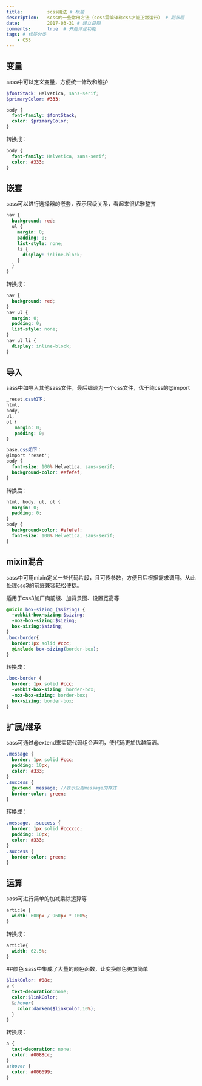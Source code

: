 ```yaml
---
title:         scss用法 # 标题
description:   scss的一些常用方法（scss需编译称css才能正常运行） # 副标题
date:          2017-03-31 # 建立日期
comments:      true  # 开启评论功能
tags: # 标签分类
    - CSS
---
```



## 变量
sass中可以定义变量，方便统一修改和维护
```scss
$fontStack: Helvetica, sans-serif;
$primaryColor: #333;

body {
  font-family: $fontStack;
  color: $primaryColor;
}
```

转换成：

```css
body {
  font-family: Helvetica, sans-serif;
  color: #333;
}
```


## 嵌套
sass可以进行选择器的嵌套，表示层级关系，看起来很优雅整齐
```scss
nav {
  background: red;
  ul {
    margin: 0;
    padding: 0;
    list-style: none;
    li {
      display: inline-block;
    }
  }
}
```

转换成：

```css
nav {
  background: red;
}
nav ul {
  margin: 0;
  padding: 0;
  list-style: none;
}
nav ul li {
  display: inline-block;
}
```


## 导入
sass中如导入其他sass文件，最后编译为一个css文件，优于纯css的@import
```scss
_reset.css如下：
html,
body,
ul,
ol {
   margin: 0;
   padding: 0;
}

base.css如下：
@import 'reset';
body {
  font-size: 100% Helvetica, sans-serif;
  background-color: #efefef;
}
```

转换后：

```css
html, body, ul, ol {
  margin: 0;
  padding: 0;
}
body {
  background-color: #efefef;
  font-size: 100% Helvetica, sans-serif;
}
```

## mixin混合
sass中可用mixin定义一些代码片段，且可传参数，方便日后根据需求调用。从此处理css3的前缀兼容轻松便捷。

适用于css3加厂商前缀、加背景图、设置宽高等
```scss
@mixin box-sizing ($sizing) {
  -webkit-box-sizing:$sizing;     
  -moz-box-sizing:$sizing;
  box-sizing:$sizing;
}
.box-border{
  border:1px solid #ccc;
  @include box-sizing(border-box);
}
```

转换成：

```css
.box-border {
  border: 1px solid #ccc;
  -webkit-box-sizing: border-box;
  -moz-box-sizing: border-box;
  box-sizing: border-box;
}
```

## 扩展/继承
sass可通过@extend来实现代码组合声明，使代码更加优越简洁。
```scss
.message {
  border: 1px solid #ccc;
  padding: 10px;
  color: #333;
}
.success {
  @extend .message; //表示公用message的样式
  border-color: green;
}
```

转换成：

```css
.message, .success {
  border: 1px solid #cccccc;
  padding: 10px;
  color: #333;
}
.success {
  border-color: green;
}
```

## 运算
sass可进行简单的加减乘除运算等
```scss
article {
  width: 600px / 960px * 100%;
}
```

转换成：

```css
article{
  width: 62.5%;
}
```

##颜色
sass中集成了大量的颜色函数，让变换颜色更加简单
```scss
$linkColor: #08c;
a {
  text-decoration:none;
  color:$linkColor;
  &:hover{
    color:darken($linkColor,10%);
  }
}
```

转换成：

```css
a {
  text-decoration: none;
  color: #0088cc;
}
a:hover {
  color: #006699;
}
```
